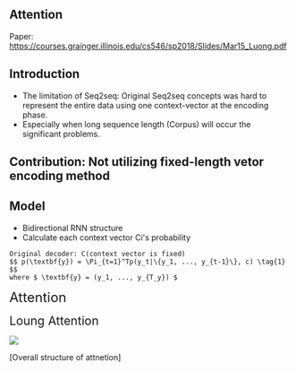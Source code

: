 
## Attention 

Paper: https://courses.grainger.illinois.edu/cs546/sp2018/Slides/Mar15_Luong.pdf

## Introduction
- The limitation of Seq2seq: Original Seq2seq concepts was hard to represent the entire data using one context-vector at the encoding phase.
- Especially when long sequence length (Corpus) will occur the significant problems.

## Contribution: Not utilizing fixed-length vetor encoding method


## Model
- Bidirectional RNN structure
- Calculate each context vector Ci's probability

```
Original decoder: C(context vector is fixed)
$$ p(\textbf{y}) = \Pi_{t=1}^Tp(y_t|\{y_1, ..., y_{t-1}\}, c) \tag{1} $$
where $ \textbf{y} = (y_1, ..., y_{T_y}) $ 
```

<span style="font-size:18pt;"> Attention </span>

<span style="font-size:16pt;"> Loung Attention </span>

![](https://wikidocs.net/images/page/22893/dotproductattention1_final.PNG)

[Overall structure of attnetion]
